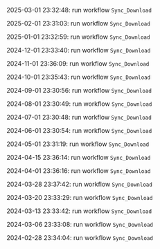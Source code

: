 2025-03-01 23:32:48: run workflow `Sync_Download` 

2025-02-01 23:31:03: run workflow `Sync_Download` 

2025-01-01 23:32:59: run workflow `Sync_Download` 

2024-12-01 23:33:40: run workflow `Sync_Download` 

2024-11-01 23:36:09: run workflow `Sync_Download` 

2024-10-01 23:35:43: run workflow `Sync_Download` 

2024-09-01 23:30:56: run workflow `Sync_Download` 

2024-08-01 23:30:49: run workflow `Sync_Download` 

2024-07-01 23:30:48: run workflow `Sync_Download` 

2024-06-01 23:30:54: run workflow `Sync_Download` 

2024-05-01 23:31:19: run workflow `Sync_Download` 

2024-04-15 23:36:14: run workflow `Sync_Download` 

2024-04-01 23:36:16: run workflow `Sync_Download` 

2024-03-28 23:37:42: run workflow `Sync_Download` 

2024-03-20 23:33:29: run workflow `Sync_Download` 

2024-03-13 23:33:42: run workflow `Sync_Download` 

2024-03-06 23:33:08: run workflow `Sync_Download` 

2024-02-28 23:34:04: run workflow `Sync_Download` 


